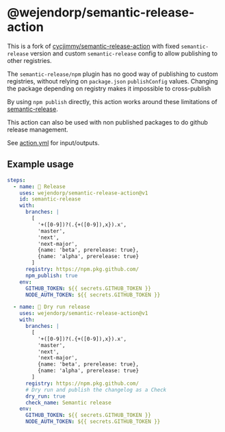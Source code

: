 # @wejendorp/semantic-release-action

This is a fork of
[cycjimmy/semantic-release-action](https://github.com/cycjimmy/semantic-release-action)
with fixed `semantic-release` version and custom `semantic-release` config to
allow publishing to other registries.

The `semantic-release/npm` plugin has no good way of publishing to custom registries,
without relying on `package.json` `publishConfig` values. Changing the package
depending on registry makes it impossible to cross-publish

By using `npm publish` directly, this action works around these limitations of
[semantic-release](https://github.com/semantic-release/semantic-release).

This action can also be used with non published packages to do github release
management.

See [action.yml](action.yml) for input/outputs.

## Example usage

```yml
steps:
  - name: 🚀 Release
    uses: wejendorp/semantic-release-action@v1
    id: semantic-release
    with:
      branches: |
        [
          '+([0-9])?(.{+([0-9]),x}).x',
          'master',
          'next',
          'next-major',
          {name: 'beta', prerelease: true},
          {name: 'alpha', prerelease: true}
        ]
      registry: https://npm.pkg.github.com/
      npm_publish: true
    env:
      GITHUB_TOKEN: ${{ secrets.GITHUB_TOKEN }}
      NODE_AUTH_TOKEN: ${{ secrets.GITHUB_TOKEN }}

  - name: 🚀 Dry run release
    uses: wejendorp/semantic-release-action@v1
    with:
      branches: |
        [
          '+([0-9])?(.{+([0-9]),x}).x',
          'master',
          'next',
          'next-major',
          {name: 'beta', prerelease: true},
          {name: 'alpha', prerelease: true}
        ]
      registry: https://npm.pkg.github.com/
      # Dry run and publish the changelog as a Check
      dry_run: true
      check_name: Semantic release
    env:
      GITHUB_TOKEN: ${{ secrets.GITHUB_TOKEN }}
      NODE_AUTH_TOKEN: ${{ secrets.GITHUB_TOKEN }}
```
